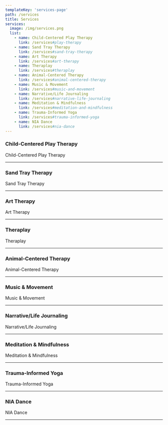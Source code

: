 ```yaml
---
templateKey: 'services-page'
path: /services
title: Services
services:
  image: /img/services.png
  list:
    - name: Child-Centered Play Therapy
      link: /services#play-therapy
    - name: Sand Tray Therapy
      link: /services#sand-tray-therapy
    - name: Art Therapy
      link: /services#art-therapy
    - name: Theraplay
      link: /services#theraplay
    - name: Animal-Centered Therapy
      link: /services#animal-centered-therapy
    - name: Music & Movement
      link: /services#music-and-movement
    - name: Narrative/Life Journaling
      link: /services#narrative-life-journaling
    - name: Meditation & Mindfulness
      link: /services#meditation-and-mindfulness
    - name: Trauma-Informed Yoga
      link: /services#trauma-informed-yoga
    - name: NIA Dance
      link: /services#nia-dance
---
```

<h3 id="play-therapy" class="title">Child-Centered Play Therapy</h3>
  Child-Centered Play Therapy
<hr/>
<h3 id="sand-tray-therapy" class="title">Sand Tray Therapy</h3>
  Sand Tray Therapy
<hr/>
<h3 id="art-therapy" class="title">Art Therapy</h3>
Art Therapy
<hr/>
<h3 id="theraplay" class="title">Theraplay</h3>
Theraplay
<hr/>
<h3 id="animal-centered-therapy" class="title">Animal-Centered Therapy</h3>
Animal-Centered Therapy
<hr/>
<h3 id="music-and-movement" class="title">Music & Movement</h3>
Music & Movement
<hr/>
<h3 id="narrative-life-journaling" class="title">Narrative/Life Journaling</h3>
Narrative/Life Journaling
<hr/>
<h3 id="meditation-and-mindfulness" class="title">Meditation & Mindfulness</h3>
Meditation & Mindfulness
<hr/>
<h3 id="trauma-informed-yoga" class="title">Trauma-Informed Yoga</h3>
Trauma-Informed Yoga
<hr/>
<h3 id="nia-dance" class="title">NIA Dance</h3>
NIA Dance
<hr/>

